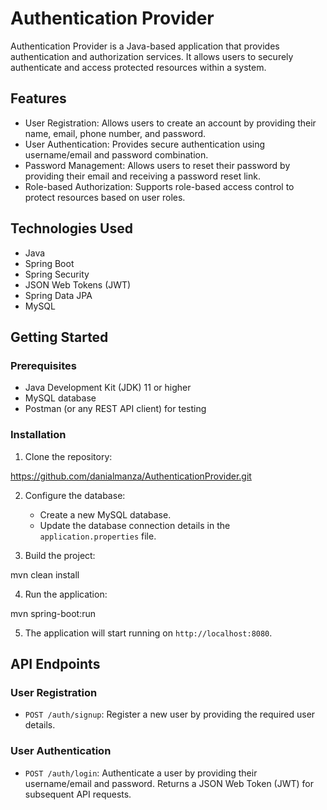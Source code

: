 # Authentication Provider

Authentication Provider is a Java-based application that provides authentication and authorization services. It allows users to securely authenticate and access protected resources within a system.

## Features

- User Registration: Allows users to create an account by providing their name, email, phone number, and password.
- User Authentication: Provides secure authentication using username/email and password combination.
- Password Management: Allows users to reset their password by providing their email and receiving a password reset link.
- Role-based Authorization: Supports role-based access control to protect resources based on user roles.

## Technologies Used

- Java
- Spring Boot
- Spring Security
- JSON Web Tokens (JWT)
- Spring Data JPA
- MySQL

## Getting Started

### Prerequisites

- Java Development Kit (JDK) 11 or higher
- MySQL database
- Postman (or any REST API client) for testing

### Installation

1. Clone the repository:

https://github.com/danialmanza/AuthenticationProvider.git


2. Configure the database:

   - Create a new MySQL database.
   - Update the database connection details in the `application.properties` file.

3. Build the project:

mvn clean install

4. Run the application:

mvn spring-boot:run


5. The application will start running on `http://localhost:8080`.

## API Endpoints

### User Registration

- `POST /auth/signup`: Register a new user by providing the required user details.

### User Authentication

- `POST /auth/login`: Authenticate a user by providing their username/email and password. Returns a JSON Web Token (JWT) for subsequent API requests.

